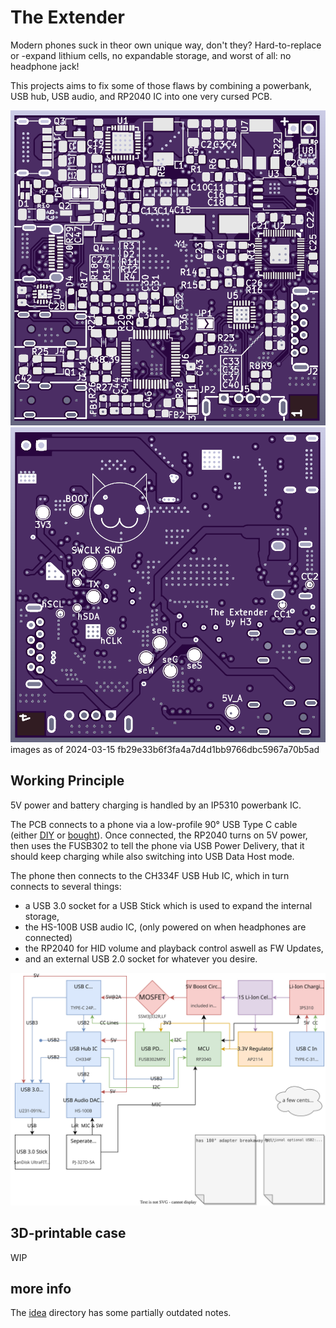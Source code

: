 # The Extender
Modern phones suck in theor own unique way, don't they?
Hard-to-replace or -expand lithium cells, no expandable storage, and worst of all: no headphone jack!

This projects aims to fix some of those flaws by
combining a powerbank, USB hub, USB audio, and RP2040 IC into one very cursed PCB.

![top pcb view](/images/pcb_top.png)
![bottom pcb view](/images/pcb_bot.png)
images as of 2024-03-15 fb29e33b6f3fa4a7d4d1bb9766dbc5967a70b5ad

## Working Principle
5V power and battery charging is handled by an IP5310 powerbank IC.

The PCB connects to a phone via a low-profile 90° USB Type C cable (either [DIY](/cable) or [bought](https://de.aliexpress.com/item/1005005371248824.html)).
Once connected, the RP2040 turns on 5V power, then uses the FUSB302 to tell the phone via USB Power Delivery,
that it should keep charging while also switching into USB Data Host mode.

The phone then connects to the CH334F USB Hub IC, which in turn connects to several things:
 * a USB 3.0 socket for a USB Stick which is used to expand the internal storage,
 * the HS-100B USB audio IC, (only powered on when headphones are connected)
 * the RP2040 for HID volume and playback control aswell as FW Updates,
 * and an external USB 2.0 socket for whatever you desire.

![a diagram showing data flow in the extender](/idea/the_extender.drawio.svg)

## 3D-printable case
WIP

## more info

The [idea](/idea) directory has some partially outdated notes.
